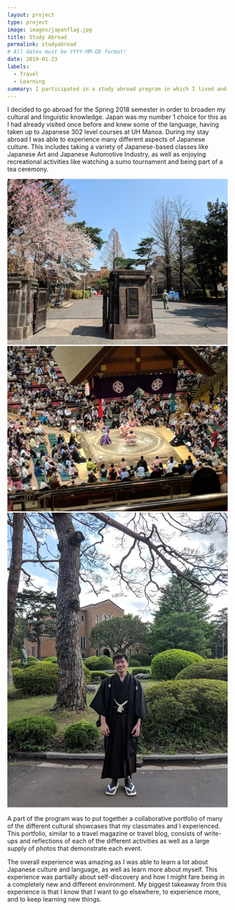 ```yaml
---
layout: project
type: project
image: images/japanflag.jpg
title: Study Abroad
permalink: studyabroad
# All dates must be YYYY-MM-DD format!
date: 2019-01-23
labels:
  - Travel
  - Learning
summary: I participated in a study abroad program in which I lived and studied in Japan for about five months.
---
```


I decided to go abroad for the Spring 2018 semester in order to broaden my cultural and linguistic knowledge. Japan was my number 1 choice for this as I had already visited once before and knew some of the language, having taken up to Japanese 302 level courses at UH Manoa. During my stay abroad I was able to experience many different aspects of Japanese culture. This includes taking a variety of Japanese-based classes like Japanese Art and Japanese Automotive Industry, as well as enjoying recreational activities like watching a sumo tournament and being part of a tea ceremony.

<img class="ui medium rounded spaced image" src="../images/hitotsubashi.jpg">
<img class="ui medium rounded spaced image" src="../images/sumo.jpg">


<img class="ui medium rounded floated image" src="../images/kimono.jpg">


A part of the program was to put together a collaborative portfolio of many of the different cultural showcases that my classmates and I experienced. This portfolio, similar to a travel magazine or travel blog, consists of write-ups and reflections of each of the different activities as well as a large supply of photos that demonstrate each event.

The overall experience was amazing as I was able to learn a lot about Japanese culture and language, as well as learn more about myself. This experience was partially about self-discovery and how I might fare being in a completely new and different environment. My biggest takeaway from this experience is that I know that I want to go elsewhere, to experience more, and to keep learning new things.
